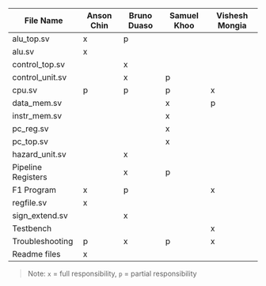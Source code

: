 |File Name                   | Anson Chin         | Bruno Duaso        | Samuel Khoo        | Vishesh Mongia     |
|----------------------------|--------------------|--------------------|--------------------|--------------------|
| alu_top.sv                 |         x          |         p          |                    |                    |
| alu.sv                     |         x          |                    |                    |                    |
| control_top.sv             |                    |         x          |                    |                    |
| control_unit.sv            |                    |         x          |         p          |                    | 
| cpu.sv                     |         p          |         p          |         p          |          x         |
| data_mem.sv                |                    |                    |         x          |          p         |
| instr_mem.sv               |                    |                    |         x          |                    |
| pc_reg.sv                  |                    |                    |         x          |                    |
| pc_top.sv                  |                    |                    |         x          |                    |
| hazard_unit.sv             |                    |         x          |                    |                    |
| Pipeline Registers         |                    |         x          |         p          |                    |
| F1 Program                 |         x          |         p          |                    |          x         |
| regfile.sv                 |         x          |                    |                    |                    |
| sign_extend.sv             |                    |         x          |                    |                    |
| Testbench                  |                    |                    |                    |          x         |
| Troubleshooting            |         p          |         x          |          p         |          x         |
| Readme files               |         x          |                    |                    |                    |



> Note: `x` = full responsibility, `p` = partial responsibility